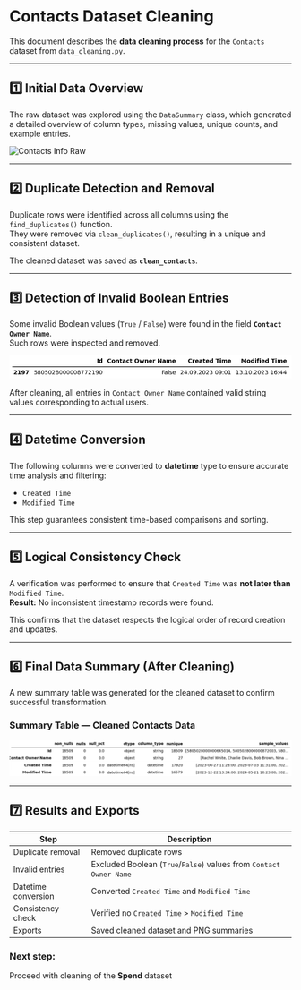 # Contacts Dataset Cleaning

This document describes the **data cleaning process** for the `Contacts` dataset from `data_cleaning.py`.

---

## 1️⃣ Initial Data Overview

The raw dataset was explored using the `DataSummary` class, which generated a detailed overview of column types, missing values, unique counts, and example entries.

![Contacts Info Raw](notebooks/contacts_info_raw.png)

---

## 2️⃣ Duplicate Detection and Removal

Duplicate rows were identified across all columns using the `find_duplicates()` function.  
They were removed via `clean_duplicates()`, resulting in a unique and consistent dataset.

The cleaned dataset was saved as **`clean_contacts`**.

---

## 3️⃣ Detection of Invalid Boolean Entries

Some invalid Boolean values (`True` / `False`) were found in the field **`Contact Owner Name`**.  
Such rows were inspected and removed.
 
![Contacts Bool Rows](figures/contacts_bool_rows.png)

After cleaning, all entries in `Contact Owner Name` contained valid string values corresponding to actual users.

---

## 4️⃣ Datetime Conversion

The following columns were converted to **datetime** type to ensure accurate time analysis and filtering:
- `Created Time`
- `Modified Time`

This step guarantees consistent time-based comparisons and sorting.

---

## 5️⃣ Logical Consistency Check

A verification was performed to ensure that `Created Time` was **not later than** `Modified Time`.  
**Result:** No inconsistent timestamp records were found.

This confirms that the dataset respects the logical order of record creation and updates.

---

## 6️⃣ Final Data Summary (After Cleaning)

A new summary table was generated for the cleaned dataset to confirm successful transformation.

### Summary Table — Cleaned Contacts Data  
![Contacts Info Clean](figures/contacts_info_clean.png)

---

## 7️⃣ Results and Exports

| Step | Description |
|------|--------------|
| Duplicate removal | Removed duplicate rows |
| Invalid entries | Excluded Boolean (`True`/`False`) values from `Contact Owner Name` |
| Datetime conversion | Converted `Created Time` and `Modified Time` |
| Consistency check | Verified no `Created Time` > `Modified Time` |
| Exports | Saved cleaned dataset and PNG summaries |

### Next step: 
Proceed with cleaning of the **Spend** dataset
